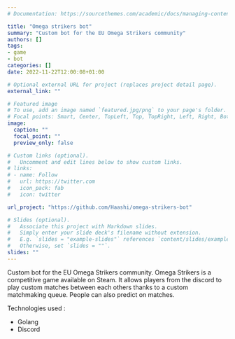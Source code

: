 ```yaml
---
# Documentation: https://sourcethemes.com/academic/docs/managing-content/

title: "Omega strikers bot"
summary: "Custom bot for the EU Omega Strikers community"
authors: []
tags:
- game
- bot
categories: []
date: 2022-11-22T12:00:08+01:00

# Optional external URL for project (replaces project detail page).
external_link: ""

# Featured image
# To use, add an image named `featured.jpg/png` to your page's folder.
# Focal points: Smart, Center, TopLeft, Top, TopRight, Left, Right, BottomLeft, Bottom, BottomRight.
image:
  caption: ""
  focal_point: ""
  preview_only: false

# Custom links (optional).
#   Uncomment and edit lines below to show custom links.
# links:
# - name: Follow
#   url: https://twitter.com
#   icon_pack: fab
#   icon: twitter

url_project: "https://github.com/Haashi/omega-strikers-bot"

# Slides (optional).
#   Associate this project with Markdown slides.
#   Simply enter your slide deck's filename without extension.
#   E.g. `slides = "example-slides"` references `content/slides/example-slides.md`.
#   Otherwise, set `slides = ""`.
slides: ""
---
```


Custom bot for the EU Omega Strikers community. Omega Strikers is a competitive game available on Steam.
It allows players from the discord to play custom matches between each others thanks to a custom matchmaking queue. People can also predict on matches.

Technologies used : 
- Golang
- Discord